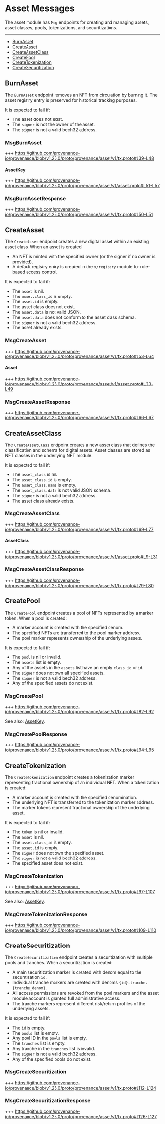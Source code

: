 # Asset Messages

The asset module has `Msg` endpoints for creating and managing assets, asset classes, pools, tokenizations, and securitizations.

---
<!-- TOC 2 2 -->
  - [BurnAsset](#burnasset)
  - [CreateAsset](#createasset)
  - [CreateAssetClass](#createassetclass)
  - [CreatePool](#createpool)
  - [CreateTokenization](#createtokenization)
  - [CreateSecuritization](#createsecuritization)


## BurnAsset

The `BurnAsset` endpoint removes an NFT from circulation by burning it. The asset registry entry is preserved for historical tracking purposes.

It is expected to fail if:
* The asset does not exist.
* The `signer` is not the owner of the asset.
* The `signer` is not a valid bech32 address.

### MsgBurnAsset

+++ https://github.com/provenance-io/provenance/blob/v1.25.0/proto/provenance/asset/v1/tx.proto#L39-L48

#### AssetKey

+++ https://github.com/provenance-io/provenance/blob/v1.25.0/proto/provenance/asset/v1/asset.proto#L51-L57

### MsgBurnAssetResponse

+++ https://github.com/provenance-io/provenance/blob/v1.25.0/proto/provenance/asset/v1/tx.proto#L50-L51


## CreateAsset

The `CreateAsset` endpoint creates a new digital asset within an existing asset class. When an asset is created:
* An NFT is minted with the specified owner (or the signer if no owner is provided).
* A default registry entry is created in the `x/registry` module for role-based access control.

It is expected to fail if:
* The `asset` is nil.
* The `asset.class_id` is empty.
* The `asset.id` is empty.
* The asset class does not exist.
* The `asset.data` is not valid JSON.
* The `asset.data` does not conform to the asset class schema.
* The `signer` is not a valid bech32 address.
* The asset already exists.

### MsgCreateAsset

+++ https://github.com/provenance-io/provenance/blob/v1.25.0/proto/provenance/asset/v1/tx.proto#L53-L64

#### Asset

+++ https://github.com/provenance-io/provenance/blob/v1.25.0/proto/provenance/asset/v1/asset.proto#L33-L49

### MsgCreateAssetResponse

+++ https://github.com/provenance-io/provenance/blob/v1.25.0/proto/provenance/asset/v1/tx.proto#L66-L67


## CreateAssetClass

The `CreateAssetClass` endpoint creates a new asset class that defines the classification and schema for digital assets. Asset classes are stored as NFT classes in the underlying NFT module.

It is expected to fail if:
* The `asset_class` is nil.
* The `asset_class.id` is empty.
* The `asset_class.name` is empty.
* The `asset_class.data` is not valid JSON schema.
* The `signer` is not a valid bech32 address.
* The asset class already exists.

### MsgCreateAssetClass

+++ https://github.com/provenance-io/provenance/blob/v1.25.0/proto/provenance/asset/v1/tx.proto#L69-L77

#### AssetClass

+++ https://github.com/provenance-io/provenance/blob/v1.25.0/proto/provenance/asset/v1/asset.proto#L9-L31

### MsgCreateAssetClassResponse

+++ https://github.com/provenance-io/provenance/blob/v1.25.0/proto/provenance/asset/v1/tx.proto#L79-L80


## CreatePool

The `CreatePool` endpoint creates a pool of NFTs represented by a marker token. When a pool is created:
* A marker account is created with the specified denom.
* The specified NFTs are transferred to the pool marker address.
* The pool marker represents ownership of the underlying assets.

It is expected to fail if:
* The `pool` is nil or invalid.
* The `assets` list is empty.
* Any of the assets in the `assets` list have an empty `class_id` or `id`.
* The `signer` does not own all specified assets.
* The `signer` is not a valid bech32 address.
* Any of the specified assets do not exist.

### MsgCreatePool

+++ https://github.com/provenance-io/provenance/blob/v1.25.0/proto/provenance/asset/v1/tx.proto#L82-L92

See also: [AssetKey](#assetkey).

### MsgCreatePoolResponse

+++ https://github.com/provenance-io/provenance/blob/v1.25.0/proto/provenance/asset/v1/tx.proto#L94-L95


## CreateTokenization

The `CreateTokenization` endpoint creates a tokenization marker representing fractional ownership of an individual NFT. When a tokenization is created:
* A marker account is created with the specified denomination.
* The underlying NFT is transferred to the tokenization marker address.
* The marker tokens represent fractional ownership of the underlying asset.

It is expected to fail if:
* The `token` is nil or invalid.
* The `asset` is nil.
* The `asset.class_id` is empty.
* The `asset.id` is empty.
* The `signer` does not own the specified asset.
* The `signer` is not a valid bech32 address.
* The specified asset does not exist.

### MsgCreateTokenization

+++ https://github.com/provenance-io/provenance/blob/v1.25.0/proto/provenance/asset/v1/tx.proto#L97-L107

See also: [AssetKey](#assetkey).

### MsgCreateTokenizationResponse

+++ https://github.com/provenance-io/provenance/blob/v1.25.0/proto/provenance/asset/v1/tx.proto#L109-L110


## CreateSecuritization

The `CreateSecuritization` endpoint creates a securitization with multiple pools and tranches. When a securitization is created:
* A main securitization marker is created with denom equal to the securitization `id`.
* Individual tranche markers are created with denoms `{id}.tranche.{tranche_denom}`.
* All access permissions are revoked from the pool markers and the asset module account is granted full administrative access.
* The tranche markers represent different risk/return profiles of the underlying assets.

It is expected to fail if:
* The `id` is empty.
* The `pools` list is empty.
* Any pool ID in the `pools` list is empty.
* The `tranches` list is empty.
* Any tranche in the `tranches` list is invalid.
* The `signer` is not a valid bech32 address.
* Any of the specified pools do not exist.

### MsgCreateSecuritization

+++ https://github.com/provenance-io/provenance/blob/v1.25.0/proto/provenance/asset/v1/tx.proto#L112-L124

### MsgCreateSecuritizationResponse

+++ https://github.com/provenance-io/provenance/blob/v1.25.0/proto/provenance/asset/v1/tx.proto#L126-L127
